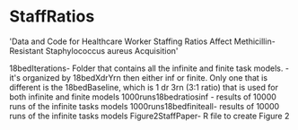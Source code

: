 # StaffRatios
'Data and Code for Healthcare Worker Staffing Ratios Affect Methicillin-Resistant Staphylococcus aureus Acquisition'

18bedIterations- Folder that contains all the infinite and finite task models.
 -it's organized by 18bedXdrYrn then either inf or finite. Only one that is different is the 18bedBaseline, which is 1 dr 3rn (3:1 ratio) that is used for both infinite and finite models
1000runs18bedratiosinf - results of 10000 runs of the infinite tasks models
1000runs18bedfiniteall- results of 10000 runs of the infinite tasks models
Figure2StaffPaper- R file to create Figure 2 

